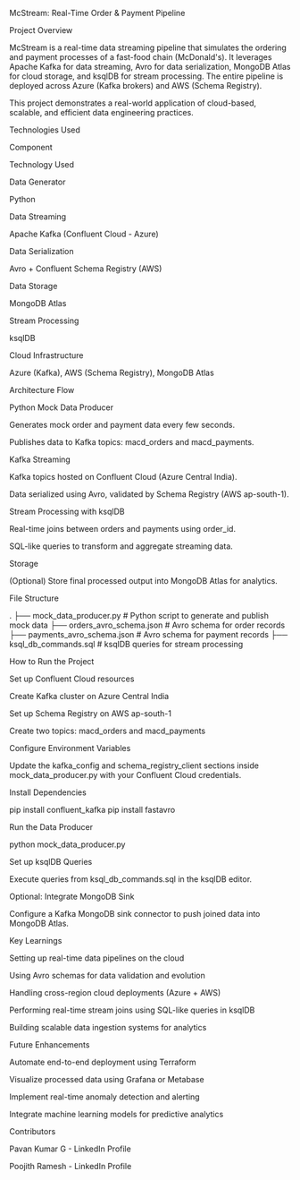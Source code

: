 McStream: Real-Time Order & Payment Pipeline

Project Overview

McStream is a real-time data streaming pipeline that simulates the ordering and payment processes of a fast-food chain (McDonald's). It leverages Apache Kafka for data streaming, Avro for data serialization, MongoDB Atlas for cloud storage, and ksqlDB for stream processing. The entire pipeline is deployed across Azure (Kafka brokers) and AWS (Schema Registry).

This project demonstrates a real-world application of cloud-based, scalable, and efficient data engineering practices.

Technologies Used

Component

Technology Used

Data Generator

Python

Data Streaming

Apache Kafka (Confluent Cloud - Azure)

Data Serialization

Avro + Confluent Schema Registry (AWS)

Data Storage

MongoDB Atlas

Stream Processing

ksqlDB

Cloud Infrastructure

Azure (Kafka), AWS (Schema Registry), MongoDB Atlas

Architecture Flow

Python Mock Data Producer

Generates mock order and payment data every few seconds.

Publishes data to Kafka topics: macd_orders and macd_payments.

Kafka Streaming

Kafka topics hosted on Confluent Cloud (Azure Central India).

Data serialized using Avro, validated by Schema Registry (AWS ap-south-1).

Stream Processing with ksqlDB

Real-time joins between orders and payments using order_id.

SQL-like queries to transform and aggregate streaming data.

Storage

(Optional) Store final processed output into MongoDB Atlas for analytics.

File Structure

.
├── mock_data_producer.py        # Python script to generate and publish mock data
├── orders_avro_schema.json      # Avro schema for order records
├── payments_avro_schema.json    # Avro schema for payment records
├── ksql_db_commands.sql         # ksqlDB queries for stream processing

How to Run the Project

Set up Confluent Cloud resources

Create Kafka cluster on Azure Central India

Set up Schema Registry on AWS ap-south-1

Create two topics: macd_orders and macd_payments

Configure Environment Variables

Update the kafka_config and schema_registry_client sections inside mock_data_producer.py with your Confluent Cloud credentials.

Install Dependencies

pip install confluent_kafka
pip install fastavro

Run the Data Producer

python mock_data_producer.py

Set up ksqlDB Queries

Execute queries from ksql_db_commands.sql in the ksqlDB editor.

Optional: Integrate MongoDB Sink

Configure a Kafka MongoDB sink connector to push joined data into MongoDB Atlas.

Key Learnings

Setting up real-time data pipelines on the cloud

Using Avro schemas for data validation and evolution

Handling cross-region cloud deployments (Azure + AWS)

Performing real-time stream joins using SQL-like queries in ksqlDB

Building scalable data ingestion systems for analytics

Future Enhancements

Automate end-to-end deployment using Terraform

Visualize processed data using Grafana or Metabase

Implement real-time anomaly detection and alerting

Integrate machine learning models for predictive analytics

Contributors

Pavan Kumar G - LinkedIn Profile

Poojith Ramesh - LinkedIn Profile

